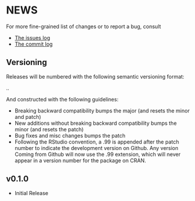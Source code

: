 NEWS 
====

For more fine-grained list of changes or to report a bug, consult 

* [The issues log](https://github.com/ropensci/ramlegacy/issues)
* [The commit log](https://github.com/ropensci/ramlegacy/commits/master)

Versioning
----------

Releases will be numbered with the following semantic versioning format:

<major>.<minor>.<patch>

And constructed with the following guidelines:

* Breaking backward compatibility bumps the major (and resets the minor 
  and patch)
* New additions without breaking backward compatibility bumps the minor 
  (and resets the patch)
* Bug fixes and misc changes bumps the patch
* Following the RStudio convention, a .99 is appended after the patch
  number to indicate the development version on Github.  Any version
  Coming from Github will now use the .99 extension, which will never
  appear in a version number for the package on CRAN. 


v0.1.0
------

* Initial Release
